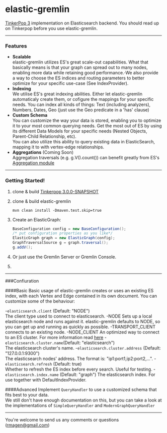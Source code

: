 # elastic-gremlin

[TinkerPop 3](http://tinkerpop.incubator.apache.org/docs/3.0.0-SNAPSHOT/) implementation on Elasticsearch backend. You should read up on Tinkerpop before you use elastic-gremlin.

---

### Features   
- **Scalable** <br> 
   elastic-gremlin utilizes ES's great scale-out capabilities. What that basically means is that your graph can spread out to many nodes, enabling more data while retaining good performance.⋅We also provide a way to choose the ES indices and routing parameters to better optimize for your specific use-case (See IndexProvider).
- **Indexing** <br>
We utilise ES's great indexing abilities. Either let elastic-gremlin automaticaly create them, or cofigure the mappings for your specific needs. You can index all kinds of things: Text (including analyzers), Numbers, Dates, Geo (just use the Geo predicate in a 'has' clause)
- **Custom Schema** <br>
You can customize the way your data is stored, enabling you to optimize it to your most common querying needs. Get the most out of ES by using its different Data Models for your specific needs (Nested Objects, Parent-Child Relationship, etc).<br>
You can also utilize this ability to query existing data in ElasticSearch, mapping it to with vertex-edge relationships.
- **Aggregations** (Coming Soon) <br>
Aggregation traversals (e.g. g.V().count()) can benefit greatly from ES's [Aggregation module](https://www.elastic.co/guide/en/elasticsearch/reference/1.x/search-aggregations.html)

---

### Getting Started!
1. clone & build [Tinkerpop 3.0.0-SNAPSHOT](https://github.com/apache/incubator-tinkerpop/tree/master)
2. clone & build elastic-gremlin
    
    ```mvn clean install -Dmaven.test.skip=true```
3. Create an ElasticGraph:
   
    ```java
    BaseConfiguration config = new BaseConfiguration();
    /* put configuration properties as you like*/
    ElasticGraph graph = new ElasticGraph(config);
    GraphTraversalSource g = graph.traversal();
    g.addV();
    ```
4. Or just use the Gremlin Server or Gremlin Console.
5. 
---

###Confiuration

####Basic
Basic usage of elastic-gremlin creates or uses an existing ES index, with each Vertex and Edge contained in its own document.
You can customize some of the behaviour:

-`elasticsearch.client` (Default: "NODE") <br>
   The client type used to connect to elasticsearch. 
  -NODE Sets up a local elasticsearch node and runs against it. elastic-gremlin defaults to NODE, so you can get up and running as quickly as possible.
  -TRANSPORT_CLIENT connects to an existing node.
  -NODE_CLIENT An optimized way to connect to an ES cluster. 
For more information read [here](http://www.elastic.co/guide/en/elasticsearch/client/java-api/current/client.html)
-`elasticsearch.cluster.name`(Default: "elasticsearch")<br>
The elasticsearch cluster's name.
-`elasticsearch.cluster.address` (Default: "127.0.0.1:9300") <br>
The elasticsearch nodes' address. The format is: "ip1:port1,ip2:port2,...".
-`elasticsearch.refresh` (Default: true) <br>
Whether to refresh the ES index before every search. Useful for testing.
-`elasticsearch.index.name` (Default: "graph")
The elasticsearch index. For use together with DefaultIndexProvider.


####Advanced
Implement `QueryHandler` to use a customized schema that fits best to your data. <br>
We still don't have enough documentation on this, but you can take a look at the implementations of `SimpleQueryHandler` and `ModernGraphQueryHandler`

---

You're welcome to send us any comments or questions (rmagen@gmail.com)



